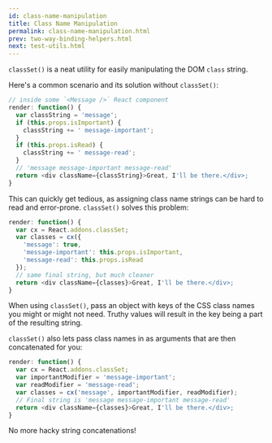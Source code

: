 ```yaml
---
id: class-name-manipulation
title: Class Name Manipulation
permalink: class-name-manipulation.html
prev: two-way-binding-helpers.html
next: test-utils.html
---
```


`classSet()` is a neat utility for easily manipulating the DOM `class` string.

Here's a common scenario and its solution without `classSet()`:

```javascript
// inside some `<Message />` React component
render: function() {
  var classString = 'message';
  if (this.props.isImportant) {
    classString += ' message-important';
  }
  if (this.props.isRead) {
    classString += ' message-read';
  }
  // 'message message-important message-read'
  return <div className={classString}>Great, I'll be there.</div>;
}
```

This can quickly get tedious, as assigning class name strings can be hard to read and error-prone. `classSet()` solves this problem:

```javascript
render: function() {
  var cx = React.addons.classSet;
  var classes = cx({
    'message': true,
    'message-important': this.props.isImportant,
    'message-read': this.props.isRead
  });
  // same final string, but much cleaner
  return <div className={classes}>Great, I'll be there.</div>;
}
```

When using `classSet()`, pass an object with keys of the CSS class names you might or might not need. Truthy values will result in the key being a part of the resulting string.

`classSet()` also lets pass class names in as arguments that are then concatenated for you:

```javascript
render: function() {
  var cx = React.addons.classSet;
  var importantModifier = 'message-important';
  var readModifier = 'message-read';
  var classes = cx('message', importantModifier, readModifier);
  // Final string is 'message message-important message-read'
  return <div className={classes}>Great, I'll be there.</div>;
}
```

No more hacky string concatenations!
